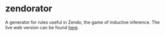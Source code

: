 # zendorator
A generator for rules useful in Zendo, the game of inductive inference.
The live web version can be found [here](http://virissimo.info/zendorator/).
